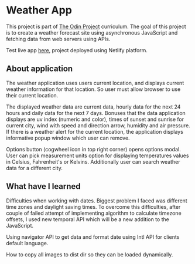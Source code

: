 # Weather App

This project is part of [The Odin Project](https://www.theodinproject.com) curriculum. The goal of this project is to create a weather forecast site using asynchronous JavaScript and fetching data from web servers using APIs.

Test live app [here](https://mojotron-weather.netlify.app/), project deployed using Netlify platform.

## About application

The weather application uses users current location, and displays current weather information for that location. So user must allow browser to use their current location.

The displayed weather data are current data, hourly data for the next 24 hours and daily data for the next 7 days.
Bonuses that the data application displays are uv index (numeric and color), times of sunset and sunrise for current city, wind with speed and direction arrow, humidity and air pressure.
If there is a weather alert for the current location, the application displays informative popup window which user can remove.

Options button (cogwheel icon in top right corner) opens options modal. User can pick measurement units option for displaying temperatures values in Celsius, Fahrenheit's or Kelvins. Additionally user can search weather data for a different city.

## What have I learned

Difficulties when working with dates. Biggest problem I faced was different time zones and daylight saving times. To overcome this difficulties, after couple of failed attempt of implementing algorithm to calculate timezone offsets, I used new temporal API which will be a new addition to the JavaScript.

Using navigator API to get data and format date using Intl API for clients default language.

How to copy all images to dist dir so they can be loaded dynamically.
